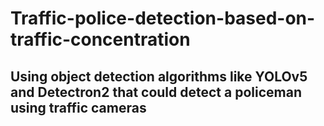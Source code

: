 # Traffic-police-detection-based-on-traffic-concentration

## Using object detection algorithms like YOLOv5 and Detectron2 that could detect a policeman using traffic cameras
